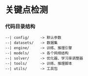 # 关键点检测

### 代码目录结构

```text
--| config/     -> 默认参数
--| datasets/   -> 数据集
--| engine/     -> 训练、推理引擎
--| models/     -> 各个网络结构
--| solver/     -> 优化器、学习率调整器
--| tools/      -> 训练、推理脚本
--| utils/      -> 工具包
```
